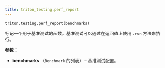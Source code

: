 ```yaml
---
title: triton_testing.perf_report
---
```


```python
triton.testing.perf_report(benchmarks)
```


标记一个用于基准测试的函数。基准测试可以通过在返回值上使用 `.run` 方法来执行。


**参数：**

* **benchmarks** （`Benchmark` 的列表） – 基准测试配置。

